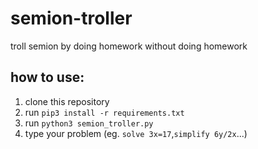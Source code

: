 # semion-troller
troll semion by doing homework without doing homework <br>
## how to use: 
  1. clone this repository <br>
  2. run ```pip3 install -r requirements.txt``` <br>
  3. run ```python3 semion_troller.py``` <br>
  4. type your problem (eg. ```solve 3x=17```,```simplify 6y/2x```...) <br>
